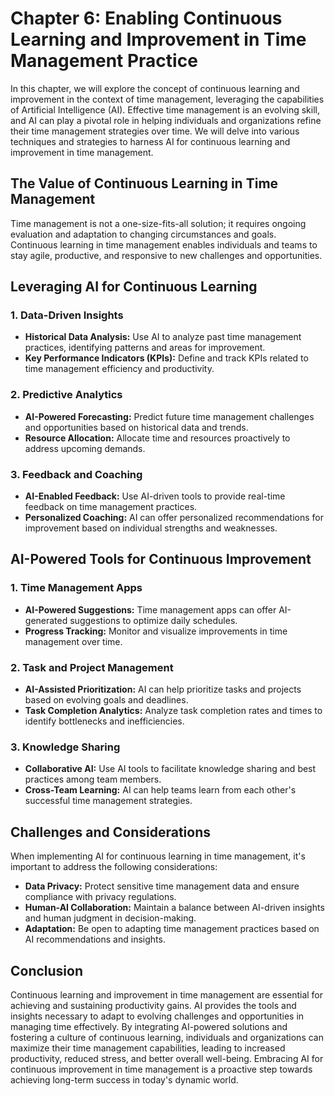 Chapter 6: Enabling Continuous Learning and Improvement in Time Management Practice
===================================================================================

In this chapter, we will explore the concept of continuous learning and improvement in the context of time management, leveraging the capabilities of Artificial Intelligence (AI). Effective time management is an evolving skill, and AI can play a pivotal role in helping individuals and organizations refine their time management strategies over time. We will delve into various techniques and strategies to harness AI for continuous learning and improvement in time management.

The Value of Continuous Learning in Time Management
---------------------------------------------------

Time management is not a one-size-fits-all solution; it requires ongoing evaluation and adaptation to changing circumstances and goals. Continuous learning in time management enables individuals and teams to stay agile, productive, and responsive to new challenges and opportunities.

Leveraging AI for Continuous Learning
-------------------------------------

### 1. **Data-Driven Insights**

* **Historical Data Analysis:** Use AI to analyze past time management practices, identifying patterns and areas for improvement.
* **Key Performance Indicators (KPIs):** Define and track KPIs related to time management efficiency and productivity.

### 2. **Predictive Analytics**

* **AI-Powered Forecasting:** Predict future time management challenges and opportunities based on historical data and trends.
* **Resource Allocation:** Allocate time and resources proactively to address upcoming demands.

### 3. **Feedback and Coaching**

* **AI-Enabled Feedback:** Use AI-driven tools to provide real-time feedback on time management practices.
* **Personalized Coaching:** AI can offer personalized recommendations for improvement based on individual strengths and weaknesses.

AI-Powered Tools for Continuous Improvement
-------------------------------------------

### 1. **Time Management Apps**

* **AI-Powered Suggestions:** Time management apps can offer AI-generated suggestions to optimize daily schedules.
* **Progress Tracking:** Monitor and visualize improvements in time management over time.

### 2. **Task and Project Management**

* **AI-Assisted Prioritization:** AI can help prioritize tasks and projects based on evolving goals and deadlines.
* **Task Completion Analytics:** Analyze task completion rates and times to identify bottlenecks and inefficiencies.

### 3. **Knowledge Sharing**

* **Collaborative AI:** Use AI tools to facilitate knowledge sharing and best practices among team members.
* **Cross-Team Learning:** AI can help teams learn from each other's successful time management strategies.

Challenges and Considerations
-----------------------------

When implementing AI for continuous learning in time management, it's important to address the following considerations:

* **Data Privacy:** Protect sensitive time management data and ensure compliance with privacy regulations.
* **Human-AI Collaboration:** Maintain a balance between AI-driven insights and human judgment in decision-making.
* **Adaptation:** Be open to adapting time management practices based on AI recommendations and insights.

Conclusion
----------

Continuous learning and improvement in time management are essential for achieving and sustaining productivity gains. AI provides the tools and insights necessary to adapt to evolving challenges and opportunities in managing time effectively. By integrating AI-powered solutions and fostering a culture of continuous learning, individuals and organizations can maximize their time management capabilities, leading to increased productivity, reduced stress, and better overall well-being. Embracing AI for continuous improvement in time management is a proactive step towards achieving long-term success in today's dynamic world.
